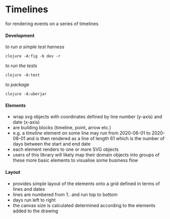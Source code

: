 # Timelines

for rendering events on a series of timelines

#### Development

*to run a simple test harness*

`clojure -A:fig -b dev -r`

*to run the tests*

`clojure -A:test`

*to package*

`clojure -A:uberjar`

#### Elements

* wrap svg objects with coordinates defined by line number (y-axis) and date (x-axis)
* are building blocks (timeline, point, arrow etc.) 
* e.g. a _timeline_ element on some line may run from 2020-06-01 to 2020-08-01 and is then rendered as a line of length 61 which is the number of days between the start and end date 
* each element renders to one or more SVG objects
* users of this library will likely map their domain objects into groups of these more basic elements to visualise some business flow

#### Layout 

* provides simple layout of the elements onto a grid defined in terms of lines and dates
* lines are numbered from 1.. and run top to bottom
* days run left to right
* the canvas size is calculated determined according to the elements added to the drawing




